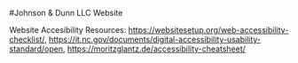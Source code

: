 #Johnson & Dunn LLC Website

Website Accesibility Resources:
https://websitesetup.org/web-accessibility-checklist/, 
https://it.nc.gov/documents/digital-accessibility-usability-standard/open, 
https://moritzglantz.de/accessibility-cheatsheet/
